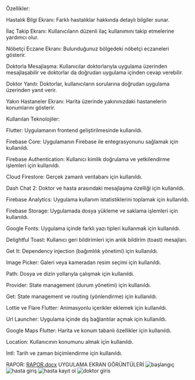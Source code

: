 Özellikler:

Hastalık Bilgi Ekranı: Farklı hastalıklar hakkında detaylı bilgiler sunar.

İlaç Takip Ekranı: Kullanıcıların düzenli ilaç kullanımını takip etmelerine yardımcı olur.

Nöbetçi Eczane Ekranı: Bulunduğunuz bölgedeki nöbetçi eczaneleri gösterir.

Doktorla Mesajlaşma: Kullanıcılar doktorlarıyla uygulama üzerinden mesajlaşabilir ve doktorlar da doğrudan uygulama içinden cevap verebilir.

Doktor Yanıtı: Doktorlar, kullanıcıların sorularına doğrudan uygulama üzerinden yanıt verir.

Yakın Hastaneler Ekranı: Harita üzerinde yakınınızdaki hastanelerin konumlarını gösterir.

Kullanılan Teknolojiler:

Flutter: Uygulamanın frontend geliştirilmesinde kullanıldı.

Firebase Core: Uygulamanın Firebase ile entegrasyonunu sağlamak için kullanıldı.

Firebase Authentication: Kullanıcı kimlik doğrulama ve yetkilendirme işlemleri için kullanıldı.

Cloud Firestore: Gerçek zamanlı veritabanı için kullanıldı.

Dash Chat 2: Doktor ve hasta arasındaki mesajlaşma özelliği için kullanıldı.

Firebase Analytics: Uygulama kullanım istatistiklerini toplamak için kullanıldı.

Firebase Storage: Uygulamada dosya yükleme ve saklama işlemleri için kullanıldı.

Google Fonts: Uygulama içinde farklı yazı tipleri kullanmak için kullanıldı.

Delightful Toast: Kullanıcı geri bildirimleri için anlık bildirim (toast) mesajları.

Get It: Dependency injection (bağımlılık yönetimi) için kullanıldı.

Image Picker: Galeri veya kameradan resim seçimi için kullanıldı.

Path: Dosya ve dizin yollarıyla çalışmak için kullanıldı.

Provider: State management (durum yönetimi) için kullanıldı.

Get: State management ve routing (yönlendirme) için kullanıldı.

Lottie ve Flare Flutter: Animasyonlu içerikler eklemek için kullanıldı.

Url Launcher: Uygulama içinde dış bağlantılar açmak için kullanıldı.

Google Maps Flutter: Harita ve konum tabanlı özellikler için kullanıldı.

Location: Kullanıcının konumunu almak için kullanıldı.

Intl: Tarih ve zaman biçimlendirme için kullanıldı.

RAPOR:
[RAPOR.docx](https://github.com/user-attachments/files/16782629/RAPOR.docx)
UYGULAMA EKRAN GÖRÜNTÜLERİ
![başlangıç](https://github.com/user-attachments/assets/0fe71fd3-dddb-4a81-b93b-884fa5cba7a7)  ![hasta giriş](https://github.com/user-attachments/assets/a3b9883c-4813-43b9-a9a0-d60054a5faa1)  ![hasta kayıt ol](https://github.com/user-attachments/assets/8c86049c-5033-4e18-bb83-20e0ddc1149b)  ![doktor giris](https://github.com/user-attachments/assets/d5f1149f-b6d7-4017-854f-627dff38f2f4)






